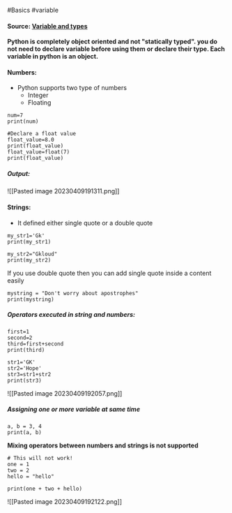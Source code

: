 #Basics #variable 

#### Source: [Variable and types](https://www.learnpython.org/en/Variables_and_Types)

**Python is completely object oriented and not "statically typed". you do not need to declare variable before using them or declare their type. Each variable in python is an object.**


#### Numbers:
* Python supports two type of numbers
	* Integer
	* Floating
```
num=7
print(num)

#Declare a float value
float_value=8.0
print(float_value)
float_value=float(7)
print(float_value)
```

##### Output:
![[Pasted image 20230409191311.png]]

#### Strings:
* It defined either single quote or a double quote

```
my_str1='Gk'
print(my_str1)

my_str2="Gkloud"
print(my_str2)
```

If you use double quote then you can add single quote inside a content easily

```
mystring = "Don't worry about apostrophes"
print(mystring)
```

##### Operators executed in string and numbers:

```
first=1
second=2
third=first+second
print(third)
```

```
str1='GK'
str2='Hope'
str3=str1+str2
print(str3)
```

![[Pasted image 20230409192057.png]]

##### Assigning one or more variable at same time

```
a, b = 3, 4
print(a, b)
```

**Mixing operators between numbers and strings is not supported**

```
# This will not work!
one = 1
two = 2
hello = "hello"

print(one + two + hello)
```

![[Pasted image 20230409192122.png]]
